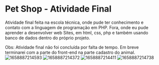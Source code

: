 # Pet Shop - Atividade Final

Atividade final feita na escola técnica, onde pude ter conhecimento e contato com a linguagem de programação em PHP. Fora, onde eu pude aprender a desenvolver web Sites, em html, css, php e também usando banco de dados dentro do próprio projeto.


Obs: Atividade final não foi concluída por falta de tempo. Em breve terminarei com a parte do front-end na parte cadastro do animal. 
![1658887214593](https://user-images.githubusercontent.com/90862900/228102011-068c6549-022f-4739-99aa-ce2bf9f2028e.jpeg)
![1658887214372](https://user-images.githubusercontent.com/90862900/228102012-6fa882da-e712-4630-b745-7ad66e1bb9e5.jpeg)
![1658887214411](https://user-images.githubusercontent.com/90862900/228102014-3af2613c-671a-4ff9-b8fb-761ace04938f.jpeg)
![1658887214738](https://user-images.githubusercontent.com/90862900/228102019-09683031-18af-4fa9-b174-050246ea70c7.jpeg)
